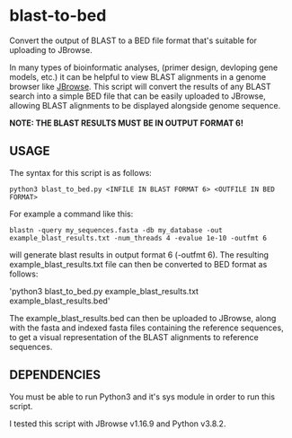 # blast-to-bed
Convert the output of BLAST to a BED file format that's suitable for uploading to JBrowse.

In many types of bioinformatic analyses, (primer design, devloping gene models, etc.) it can be helpful to view BLAST alignments in a genome browser like [JBrowse](https://jbrowse.org/). This script will convert the results of any BLAST search into a simple BED file that can be easily uploaded to JBrowse, allowing BLAST alignments to be displayed alongside genome sequence.

**NOTE: THE BLAST RESULTS MUST BE IN OUTPUT FORMAT 6!**

## USAGE

The syntax for this script is as follows:

`python3 blast_to_bed.py <INFILE IN BLAST FORMAT 6> <OUTFILE IN BED FORMAT>`

For example a command like this:

`blastn -query my_sequences.fasta -db my_database -out example_blast_results.txt -num_threads 4 -evalue 1e-10 -outfmt 6`

will generate blast results in output format 6 (-outfmt 6). The resulting example_blast_results.txt file can then be converted to BED format as follows:

'python3 blast_to_bed.py example_blast_results.txt example_blast_results.bed'

The example_blast_results.bed can then be uploaded to JBrowse, along with the fasta and indexed fasta files containing the reference sequences, to get a visual representation of the BLAST alignments to reference sequences. 

## DEPENDENCIES

You must be able to run Python3 and it's sys module in order to run this script.

I tested this script with JBrowse v1.16.9 and Python v3.8.2.
